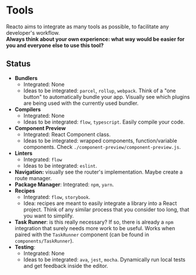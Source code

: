 # Tools
Reacto aims to integrate as many tools as possible, to facilitate any developer's workflow.  
**Always think about your own experience: what way would be easier for you and everyone else to use this tool?**

## Status
- **Bundlers**
  - Integrated: None
  - Ideas to be integrated: `parcel`, `rollup`, `webpack`. Think of a "one button" to automatically bundle your app. Visually see which plugins are being used with the currently used bundler.
- **Compilers**
  - Integrated: None
  - Ideas to be integrated: `flow`, `typescript`. Easily compile your code.
- **Component Preview**
  - Integrated: React Component class.
  - Ideas to be integrated: wrapped components, function/variable components. Check `./component-preview/component-preview.js`.
- **Linters**
  - Integrated: `flow`
  - Ideas to be integrated: `eslint`.
- **Navigation:** visually see the router's implementation. Maybe create a route manager.
- **Package Manager**: Integrated: `npm`, `yarn`.
- **Recipes**
  - Integrated: `flow`, `storybook`.
  - Idea: recipes are meant to easily integrate a library into a React project. Think of any similar process that you consider too long, that you want to simplify.
- **Task Runner**: is this really necessary? If so, there is already a `npm` integration that surely needs more work to be useful. Works when paired with the `TaskRunner` component (can be found in `components/TaskRunner`).
- **Testing**:
  - Integrated: None
  - Ideas to be integrated: `ava`, `jest`, `mocha`. Dynamically run local tests and get feedback inside the editor.
